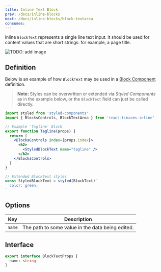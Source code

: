 ```yaml
---
title: Inline Text Block
prev: /docs/inline-blocks
next: /docs/inline-blocks/block-textarea
consumes:
---
```


Inline `BlockText` represents a single line text input. It should be used for content values that are short strings: for example, a page title.

![TODO: add image]()

## Definition

Below is an example of how `BlockText` may be used in a [Block Component](/docs/inline-blocks#block-component) definition.

> **Note:** Styles can be overwritten or extended via _Styled Components_ as in the example below, or the `BlockText` field can just be called directly.

```jsx
import styled from 'styled-components'
import { BlocksControls, BlockTextArea } from 'react-tinacms-inline'

// Example 'Tagline' Block
export function Tagline(props) {
  return (
    <BlocksControls index={props.index}>
      <h2>
        <StyledBlockText name="tagline" />
      </h2>
    </BlocksControls>
  )
}

// Extended BlockText styles
const StyledBlockText = styled(BlockText)`
  color: green;
`
```

## Options

| Key    | Description                                      |
| ------ | ------------------------------------------------ |
| `name` | The path to some value in the data being edited. |

## Interface

```typescript
export interface BlockTextProps {
  name: string
}
```
